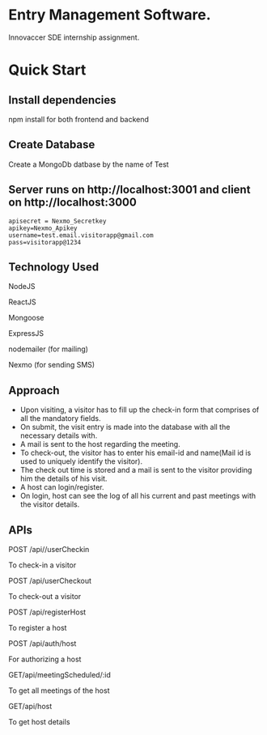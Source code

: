 # Entry Management Software. 
Innovaccer SDE internship assignment.

# Quick Start
## Install dependencies
npm install for both frontend and backend

## Create Database
Create a MongoDb datbase by the name of Test


## Server runs on http://localhost:3001 and client on http://localhost:3000


```
apisecret = Nexmo_Secretkey
apikey=Nexmo_Apikey
username=test.email.visitorapp@gmail.com
pass=visitorapp@1234
```

## Technology Used
NodeJS

ReactJS

Mongoose

ExpressJS

nodemailer (for mailing)

Nexmo (for sending SMS)

## Approach
- Upon visiting, a visitor has to fill up the check-in form that comprises of all the mandatory fields. 
- On submit, the visit entry is made into the database with all the necessary details with.
- A mail is sent to the host regarding the meeting.
- To check-out, the visitor has to enter his email-id and name(Mail id is used to uniquely identify the visitor).
- The check out time is stored and a mail is sent to the visitor providing him the details of his visit. 
- A host can login/register.
- On login, host can see the log of all his current and past meetings with the visitor details.
## APIs
POST /api//userCheckin

To check-in a visitor

POST /api/userCheckout

To check-out a visitor

POST /api/registerHost

To register a host

POST /api/auth/host

For authorizing a host

GET/api/meetingScheduled/:id

To get all meetings of the host

GET/api/host

To get  host details


